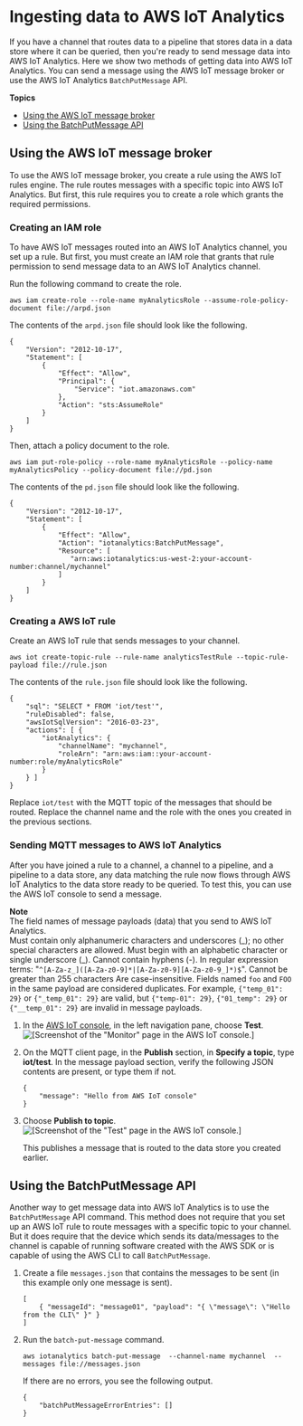 # Ingesting data to AWS IoT Analytics<a name="ingest-data"></a>

If you have a channel that routes data to a pipeline that stores data in a data store where it can be queried, then you're ready to send message data into AWS IoT Analytics\. Here we show two methods of getting data into AWS IoT Analytics\. You can send a message using the AWS IoT message broker or use the AWS IoT Analytics `BatchPutMessage` API\.

**Topics**
+ [Using the AWS IoT message broker](#iot-message-broker)
+ [Using the BatchPutMessage API](#batchputmessage-api)

## Using the AWS IoT message broker<a name="iot-message-broker"></a>

To use the AWS IoT message broker, you create a rule using the AWS IoT rules engine\. The rule routes messages with a specific topic into AWS IoT Analytics\. But first, this rule requires you to create a role which grants the required permissions\. 

### Creating an IAM role<a name="create-iam-role"></a>

To have AWS IoT messages routed into an AWS IoT Analytics channel, you set up a rule\. But first, you must create an IAM role that grants that rule permission to send message data to an AWS IoT Analytics channel\.

Run the following command to create the role\.

```
aws iam create-role --role-name myAnalyticsRole --assume-role-policy-document file://arpd.json
```

The contents of the `arpd.json` file should look like the following\.

```
{
    "Version": "2012-10-17",
    "Statement": [
        {
            "Effect": "Allow",
            "Principal": {
                "Service": "iot.amazonaws.com"
            },
            "Action": "sts:AssumeRole"
        }
    ]
}
```

Then, attach a policy document to the role\.

```
aws iam put-role-policy --role-name myAnalyticsRole --policy-name myAnalyticsPolicy --policy-document file://pd.json
```

The contents of the `pd.json` file should look like the following\.

```
{
    "Version": "2012-10-17",
    "Statement": [
        {
            "Effect": "Allow",
            "Action": "iotanalytics:BatchPutMessage",
            "Resource": [
               "arn:aws:iotanalytics:us-west-2:your-account-number:channel/mychannel"
            ]
        }
    ]
}
```

### Creating a AWS IoT rule<a name="create-iot-rule"></a>

Create an AWS IoT rule that sends messages to your channel\.

```
aws iot create-topic-rule --rule-name analyticsTestRule --topic-rule-payload file://rule.json
```

The contents of the `rule.json` file should look like the following\.

```
{
    "sql": "SELECT * FROM 'iot/test'",
    "ruleDisabled": false,
    "awsIotSqlVersion": "2016-03-23",
    "actions": [ {
        "iotAnalytics": {
            "channelName": "mychannel",
            "roleArn": "arn:aws:iam::your-account-number:role/myAnalyticsRole"
        }
    } ]
}
```

Replace `iot/test` with the MQTT topic of the messages that should be routed\. Replace the channel name and the role with the ones you created in the previous sections\.

### Sending MQTT messages to AWS IoT Analytics<a name="send-mqtt-messages"></a>

After you have joined a rule to a channel, a channel to a pipeline, and a pipeline to a data store, any data matching the rule now flows through AWS IoT Analytics to the data store ready to be queried\. To test this, you can use the AWS IoT console to send a message\.

**Note**  
The field names of message payloads \(data\) that you send to AWS IoT Analytics\.  
Must contain only alphanumeric characters and underscores \(\_\); no other special characters are allowed\.
Must begin with an alphabetic character or single underscore \(\_\)\.
Cannot contain hyphens \(\-\)\.
In regular expression terms: "`^[A-Za-z_]([A-Za-z0-9]*|[A-Za-z0-9][A-Za-z0-9_]*)$`"\. 
Cannot be greater than 255 characters
Are case\-insensitive\. Fields named `foo` and `FOO` in the same payload are considered duplicates\.
For example, `{"temp_01": 29}` or `{"_temp_01": 29}` are valid, but `{"temp-01": 29}`, `{"01_temp": 29}` or `{"__temp_01": 29}` are invalid in message payloads\.

1. In the [AWS IoT console](https://console.aws.amazon.com/iot/), in the left navigation pane, choose **Test**\.  
![\[Screenshot of the "Monitor" page in the AWS IoT console.\]](http://docs.aws.amazon.com/iotanalytics/latest/userguide/images/choose-test.png)

1. On the MQTT client page, in the **Publish** section, in **Specify a topic**, type **iot/test**\. In the message payload section, verify the following JSON contents are present, or type them if not\.

   ```
   {
       "message": "Hello from AWS IoT console"
   }
   ```

1. Choose **Publish to topic**\.  
![\[Screenshot of the "Test" page in the AWS IoT console.\]](http://docs.aws.amazon.com/iotanalytics/latest/userguide/images/publish.png)

   This publishes a message that is routed to the data store you created earlier\. 

## Using the BatchPutMessage API<a name="batchputmessage-api"></a>

Another way to get message data into AWS IoT Analytics is to use the `BatchPutMessage` API command\. This method does not require that you set up an AWS IoT rule to route messages with a specific topic to your channel\. But it does require that the device which sends its data/messages to the channel is capable of running software created with the AWS SDK or is capable of using the AWS CLI to call `BatchPutMessage`\. 

1. Create a file `messages.json` that contains the messages to be sent \(in this example only one message is sent\)\.

   ```
   [
       { "messageId": "message01", "payload": "{ \"message\": \"Hello from the CLI\" }" }
   ]
   ```

1. Run the `batch-put-message` command\.

   ```
   aws iotanalytics batch-put-message  --channel-name mychannel  --messages file://messages.json
   ```

   If there are no errors, you see the following output\.

   ```
   {
       "batchPutMessageErrorEntries": []
   }
   ```